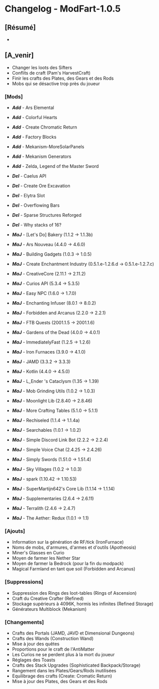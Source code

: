 # Changelog - ModFart-1.0.5

## [Résumé]
- 

## [A_venir]
- Changer les loots des Sifters
- Conflits de craft (Pam's HarvestCraft)
- Finir les crafts des Plates, des Gears et des Rods
- Mobs qui se désactive trop près du joueur

### [Mods]
- ***Add*** - Ars Elemental
- ***Add*** - Colorful Hearts
- ***Add*** - Create Chromatic Return
- ***Add*** - Factory Blocks
- ***Add*** - Mekanism-MoreSolarPanels
- ***Add*** - Mekanism Generators
- ***Add*** - Zelda, Legend of the Master Sword

- ***Del*** - Caelus API
- ***Del*** - Create Ore Excavation
- ***Del*** - Elytra Slot
- ***Del*** - Overflowing Bars
- ***Del*** - Sparse Structures Reforged
- ***Del*** - Why stacks of 16?

- ***MaJ*** - [Let's Do] Bakery (1.1.2 -> 1.1.3b)
- ***MaJ*** - Ars Nouveau (4.4.0 -> 4.6.0)
- ***MaJ*** - Building Gadgets (1.0.3 -> 1.0.5)
- ***MaJ*** - Create Enchantment Industry (0.5.1.e-1.2.6.d -> 0.5.1.e-1.2.7.c)
- ***MaJ*** - CreativeCore (2.11.1 -> 2.11.2)
- ***MaJ*** - Curios API (5.3.4 -> 5.3.5)
- ***MaJ*** - Easy NPC (1.6.0 -> 1.7.0)
- ***MaJ*** - Enchanting Infuser (8.0.1 -> 8.0.2)
- ***MaJ*** - Forbidden and Arcanus (2.2.0 -> 2.2.1)
- ***MaJ*** - FTB Quests (2001.1.5 -> 2001.1.6)
- ***MaJ*** - Gardens of the Dead (4.0.0 -> 4.0.1)
- ***MaJ*** - ImmediatelyFast (1.2.5 -> 1.2.6)
- ***MaJ*** - Iron Furnaces (3.9.0 -> 4.1.0)
- ***MaJ*** - JAMD (3.3.2 -> 3.3.3)
- ***MaJ*** - Kotlin (4.4.0 -> 4.5.0)
- ***MaJ*** - L_Ender 's Cataclysm (1.35 -> 1.39)
- ***MaJ*** - Mob Grinding Utils (1.0.2 -> 1.0.3)
- ***MaJ*** - Moonlight Lib (2.8.40 -> 2.8.46)
- ***MaJ*** - More Crafting Tables (5.1.0 -> 5.1.1)
- ***MaJ*** - Rechiseled (1.1.4 -> 1.1.4a)
- ***MaJ*** - Searchables (1.0.1 -> 1.0.2)
- ***MaJ*** - Simple Discord Link Bot (2.2.2 -> 2.2.4)
- ***MaJ*** - Simple Voice Chat (2.4.25 -> 2.4.26)
- ***MaJ*** - Simply Swords (1.51.0 -> 1.51.4)
- ***MaJ*** - Sky Villages (1.0.2 -> 1.0.3)
- ***MaJ*** - spark (1.10.42 -> 1.10.53)
- ***MaJ*** - SuperMartijn642's Core Lib (1.1.14 -> 1.1.14)
- ***MaJ*** - Supplementaries (2.6.4 -> 2.6.11)
- ***MaJ*** - Terralith (2.4.6 -> 2.4.7)
- ***MaJ*** - The Aether: Redux (1.0.1 -> 1.1)

### [Ajouts]
- Information sur la génération de RF/tick (IronFurnace)
- Noms de mobs, d'armures, d'armes et d'outils (Apotheosis)
- Miner's Glasses en Curio
- Moyen de farmer les Nether Star
- Moyen de farmer la Bedrock (pour la fin du modpack)
- Magical Farmland en tant que soil (Forbidden and Arcanus)

### [Suppressions]
- Suppression des Rings des loot-tables (Rings of Ascension)
- Craft du Creative Crafter (Refined)
- Stockage supérieurs à 4096K, hormis les infinites (Refined Storage)
- Générateurs Multiblock (Mekanism)

### [Changements]
- Crafts des Portals (JAMD, JAVD et Dimensional Dungeons)
- Crafts des Wands (Construction Wand)
- Mise à jour des quêtes
- Proportions pour le craft de l'AntiMatter
- Les Curios ne se perdent plus à la mort du joueur
- Réglages des Toasts
- Crafts des Stack Upgrades (Sophisticated Backpack/Storage)
- Rangement dans les Plates/Gears/Rods inutilisées
- Equilibrage des crafts (Create: Cromatic Return)
- Mise à jour des Plates, des Gears et des Rods